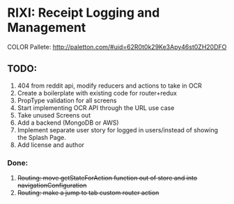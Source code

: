 RIXI: Receipt Logging and Management
======
COLOR Pallete: http://paletton.com/#uid=62R0t0k29Ke3Apy46st0ZH20DFO

## TODO:
1. 404 from reddit api, modify reducers and actions to take in OCR
2. Create a boilerplate with existing code for router+redux
3. PropType validation for all screens
4. Start implementing OCR API through the URL use case
5. Take unused Screens out
50. Add a backend (MongoDB or AWS)
100. Implement separate user story for logged in users/instead of showing the Splash Page.
100. Add license and author

### Done:
1. ~~Routing: move getStateForAction function out of store and into navigationConfiguration~~
2. ~~Routing: make a jump to tab custom router action~~
